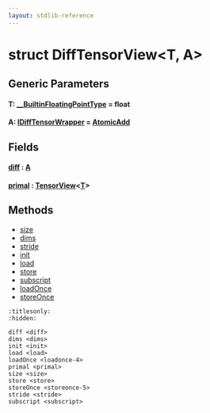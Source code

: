```yaml
---
layout: stdlib-reference
---
```


# struct DiffTensorView\<T, A\>

## Generic Parameters

####  <a id="typeparam-T"></a>T: [\_\_BuiltinFloatingPointType](../interfaces/0_builtinfloatingpointtype-029hm/index) = float
####  <a id="typeparam-A"></a>A: [IDiffTensorWrapper](../interfaces/idifftensorwrapper-015b/index) = [AtomicAdd](../types/atomicadd-06/index)

## Fields

####  <a id="decl-diff"></a>[diff]() : [A](index#typeparam-A)
####  <a id="decl-primal"></a>[primal]() : [TensorView](../types/tensorview-06/index)\<[T](../types/tensorview-06/index#typeparam-T)\>

## Methods

* [size](../size)
* [dims](../dims)
* [stride](../stride)
* [init](../init)
* [load](../load)
* [store](../store)
* [subscript](../subscript)
* [loadOnce](../loadonce-4)
* [storeOnce](../storeonce-5)


```{toctree}
:titlesonly:
:hidden:

diff <diff>
dims <dims>
init <init>
load <load>
loadOnce <loadonce-4>
primal <primal>
size <size>
store <store>
storeOnce <storeonce-5>
stride <stride>
subscript <subscript>
```
